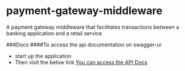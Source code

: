# payment-gateway-middleware
A payment gateway middleware that facilitates transactions between a banking application and a retail service


###Docs
####To access the api documentation on swagger-ui
-  start up the application
-  Then visit the below link
[You can access the API Docs](http://localhost:8080/swagger-ui/index.html)
